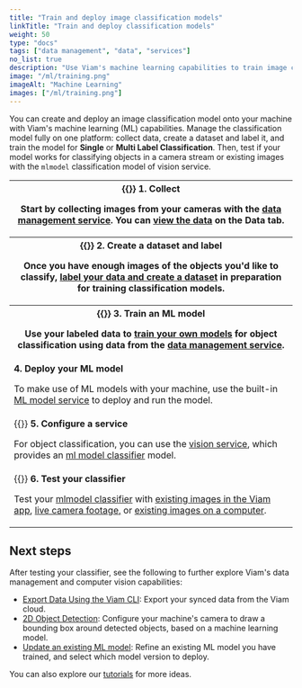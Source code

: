 ```yaml
---
title: "Train and deploy image classification models"
linkTitle: "Train and deploy classification models"
weight: 50
type: "docs"
tags: ["data management", "data", "services"]
no_list: true
description: "Use Viam's machine learning capabilities to train image classification models and deploy these models to your machines."
image: "/ml/training.png"
imageAlt: "Machine Learning"
images: ["/ml/training.png"]
---
```


You can create and deploy an image classification model onto your machine with Viam's machine learning (ML) capabilities.
Manage the classification model fully on one platform: collect data, create a dataset and label it, and train the model for **Single** or **Multi Label Classification**.
Then, test if your model works for classifying objects in a camera stream or existing images with the `mlmodel` classification model of vision service.

<table>
  <tr>
    <th>{{<imgproc src="/ml/collect.svg" class="fill alignright" style="max-width: 300px" declaredimensions=true alt="Collect data">}}
      <b>1. Collect</b>
      <p>Start by collecting images from your cameras with the <a href="/data/">data management service</a>. You can <a href="/data/view/">view the data</a> on the <b>Data tab</b>.</p>
    </th>
  </tr>
  <tr>
    <th>{{<imgproc src="/ml/label.svg" class="fill alignleft" style="max-width: 300px" declaredimensions=true alt="Label data">}}
      <b>2. Create a dataset and label</b>
      <p>Once you have enough images of the objects you'd like to classify, <a href="/data/dataset/">label your data and create a dataset</a> in preparation for training classification models.</p>
    </th>
  </tr>
  <tr>
    <th>{{<imgproc src="/ml/train.svg" class="fill alignright" style="max-width: 300px" declaredimensions=true alt="Train models">}}
      <b>3. Train an ML model</b>
      <p>Use your labeled data to <a href="/ml/train-model/">train your own models</a> for object classification using data from the <a href="/data/">data management service</a>.</p>
    </th>
  </tr>
  <tr>
    <td>
      <b>4. Deploy your ML model</b>
      <p>To make use of ML models with your machine, use the built-in <a href="/ml/">ML model service</a> to deploy and run the model.</p>
    </td>
  </tr>
  <tr>
    <td>{{<imgproc src="/ml/configure.svg" class="fill alignleft" style="max-width: 300px" declaredimensions=true alt="Configure a service">}}
      <b>5. Configure a service</b>
      <p>For object classification, you can use the <a href="/ml/vision/">vision service</a>, which provides an <a href="/ml/vision/classification/#configure-an-mlmodel-classifier">ml model classifier</a> model.</p>
</td>
  </tr>
  <tr>
    <td>{{<imgproc src="ml/deploy.svg" class="fill alignright" style="max-width: 300px" declaredimensions=true alt="Deploy your model">}}
      <b>6. Test your classifier</b>
      <p>Test your <a href="/ml/vision/classification/#test-your-classifier">mlmodel classifier</a> with <a href="/ml/vision/classification/#existing-images-in-the-cloud">existing images in the Viam app</a>, <a href="/ml/vision/classification/#live-camera-footage">live camera footage,</a> or <a href="/ml/vision/classification/#existing-images-on-your-machine">existing images on a computer</a>.</p>
    </td>
  </tr>
</table>

## Next steps

After testing your classifier, see the following to further explore Viam's data management and computer vision capabilities:

- [Export Data Using the Viam CLI](/data/export/): Export your synced data from the Viam cloud.
- [2D Object Detection](/ml/vision/detection/): Configure your machine's camera to draw a bounding box around detected objects, based on a machine learning model.
- [Update an existing ML model](/ml/train-model/#train-a-new-version-of-a-model): Refine an existing ML model you have trained, and select which model version to deploy.

You can also explore our [tutorials](/tutorials/) for more ideas.
